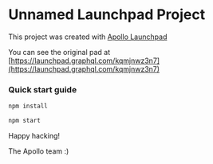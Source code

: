 # Unnamed Launchpad Project



This project was created with [Apollo Launchpad](https://launchpad.graphql.com)

You can see the original pad at [https://launchpad.graphql.com/kqmjnwz3n7](https://launchpad.graphql.com/kqmjnwz3n7)

### Quick start guide

```bash
npm install

npm start
```





Happy hacking!

The Apollo team :)

